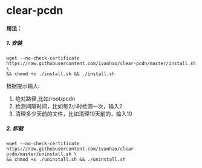 # clear-pcdn

#### 用法：

##### 1. 安装

```
wget --no-check-certificate https://raw.githubusercontent.com/ivanhao/clear-pcdn/master/install.sh \
&& chmod +x ./install.sh && ./install.sh
```

根据提示输入:
1. 绝对路径,比如/root/pcdn
2. 检测间隔时间，比如每2小时检测一次，输入2
3. 清理多少天前的文件，比如清理10天前的，输入10

##### 2. 卸载

```
wget --no-check-certificate https://raw.githubusercontent.com/ivanhao/clear-pcdn/master/uninstall.sh \
&& chmod +x ./uninstall.sh && ./uninstall.sh
```


